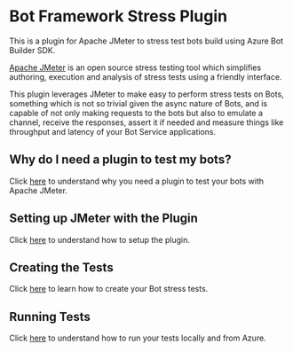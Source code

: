 # Bot Framework Stress Plugin
This is a plugin for Apache JMeter to stress test bots build using Azure Bot Builder SDK.

[Apache JMeter](http://jmeter.apache.org) is an open source stress testing tool which simplifies authoring, execution and analysis of stress tests using a friendly interface. 

This plugin leverages JMeter to make easy to perform stress tests on Bots, something which is not so trivial given the async nature of Bots, and is capable of not only making requests to the bots but also to emulate a channel, receive the responses, assert it if needed and measure things like throughput and latency of your Bot Service applications.

## Why do I need a plugin to test my bots?
Click [here](./docs/why.md) to understand why you need a plugin to test your bots with Apache JMeter. 

## Setting up JMeter with the Plugin
Click [here](./docs/setup.md) to understand how to setup the plugin.

## Creating the Tests
Click [here](./docs/creating.md) to learn how to create your Bot stress tests.

## Running Tests
Click [here](./docs/run.md) to understand how to run your tests locally and from Azure.